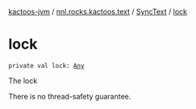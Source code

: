 [kactoos-jvm](../../index.md) / [nnl.rocks.kactoos.text](../index.md) / [SyncText](index.md) / [lock](./lock.md)

# lock

`private val lock: `[`Any`](https://kotlinlang.org/api/latest/jvm/stdlib/kotlin/-any/index.html)

The lock

There is no thread-safety guarantee.

